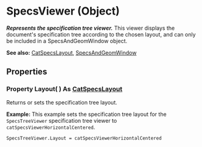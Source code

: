 # SpecsViewer (Object)

**_Represents the specification tree viewer._**
This viewer displays the document's specification tree according to the chosen layout, and can only be included in a SpecsAndGeomWindow object.

**See also:**      [CatSpecsLayout](../InfInterfaces/enum_CatSpecsLayout_42356.md), [SpecsAndGeomWindow](../InfInterfaces/interface_SpecsAndGeomWindow_67760.md)

## Properties

### Property **Layout**( ) As [CatSpecsLayout](../InfInterfaces/enum_CatSpecsLayout_42356.md)

Returns or sets the specification tree layout.

**Example:**      This example sets the specification tree layout for the `SpecsTreeViewer` specification tree viewer to `catSpecsViewerHorizontalCentered`.

```VBScript
SpecsTreeViewer.Layout = catSpecsViewerHorizontalCentered

```